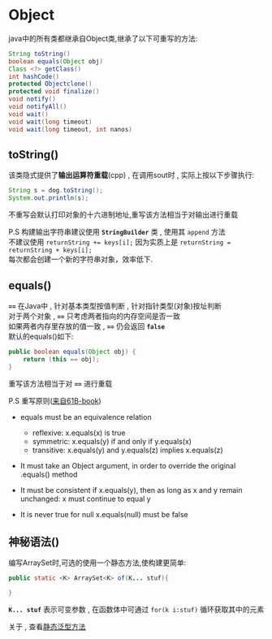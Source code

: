 # Object
java中的所有类都继承自Object类,继承了以下可重写的方法:
```java
String toString()
boolean equals(Object obj)
Class <?> getClass()
int hashCode()
protected Objectclone()
protected void finalize()
void notify()
void notifyAll()
void wait()
void wait(long timeout)
void wait(long timeout, int nanos)
```

## toString()
该类隐式提供了**输出运算符重载**(cpp) , 在调用sout时 , 实际上按以下步骤执行:
```java
String s = dog.toString();
System.out.println(s);
```
不重写会默认打印对象的十六进制地址,重写该方法相当于对输出进行重载  

P.S 构建输出字符串建议使用 **`StringBuilder`** 类 , 使用其 `append` 方法  
不建议使用 `returnString += keys[i];` 因为实质上是 `returnString = returnString + keys[i];`    
每次都会创建一个新的字符串对象，效率低下.

## equals()  
  
**`==`** 在Java中 , 针对基本类型按值判断 , 针对指针类型(对象)按址判断  
对于两个对象 , **`==`** 只考虑两者指向的内存空间是否一致  
如果两者内存里存放的值一致 , **`==`** 仍会返回 **`false`**  
默认的equals()如下:
```java
public boolean equals(Object obj) {
    return (this == obj);
}
```
重写该方法相当于对 **`==`** 进行重载  
  
P.S 重写原则([来自61B-book](https://joshhug.gitbooks.io/hug61b/content/chap6/chap64.html))  
- equals must be an equivalence relation
  - reflexive: x.equals(x) is true
  - symmetric: x.equals(y) if and only if y.equals(x)
  - transitive: x.equals(y) and y.equals(z) implies x.equals(z)
- It must take an Object argument, in order to override the original .equals() method

- It must be consistent if x.equals(y), then as long as x and y remain unchanged: x must continue to equal y

- It is never true for null x.equals(null) must be false

## 神秘语法()
编写ArraySet时,可选的使用一个静态方法,使构建更简单:
```java
public static <K> ArraySet<K> of(K... stuf){

}
```
**`K... stuf`** 表示可变参数 , 在函数体中可通过 `for(k i:stuf)` 循环获取其中的元素  
  
关于<K> , 查看[静态泛型方法](./Generics%20and%20Autoboxing.md)
